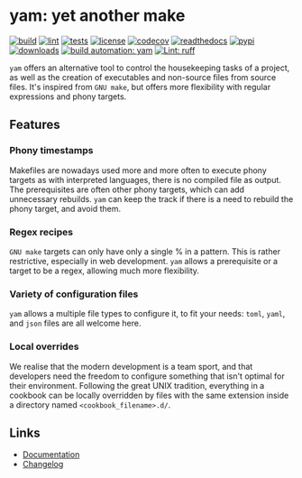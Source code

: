 # yam: yet another make

[![build][build_badge]][build_url]
[![lint][lint_badge]][lint_url]
[![tests][tests_badge]][tests_url]
[![license][licence_badge]][licence_url]
[![codecov][codecov_badge]][codecov_url]
[![readthedocs][readthedocs_badge]][readthedocs_url]
[![pypi][pypi_badge]][pypi_url]
[![downloads][pepy_badge]][pepy_url]
[![build automation: yam][yam_badge]][yam_url]
[![Lint: ruff][ruff_badge]][ruff_url]

`yam` offers an alternative tool to control the housekeeping tasks of a project,
as well as the creation of executables and non-source files from source files. It's
inspired from `GNU make`, but offers more flexibility with regular expressions
and phony targets.

## Features

### Phony timestamps

Makefiles are nowadays used more and more often to execute phony targets as with
interpreted languages, there is no compiled file as output. The prerequisites are
often other phony targets, which can add unnecessary rebuilds. `yam` can keep the
track if there is a need to rebuild the phony target, and avoid them.

### Regex recipes

`GNU make` targets can only have only a single % in a pattern. This is rather restrictive,
especially in web development. `yam` allows a prerequisite or a target to be a regex,
allowing much more flexibility.

### Variety of configuration files

`yam` allows a multiple file types to configure it, to fit your needs: `toml`, `yaml`,
and `json` files are all welcome here.

### Local overrides

We realise that the modern development is a team sport, and that developers need the
freedom to configure something that isn't optimal for their environment. Following the
great UNIX tradition, everything in a cookbook can be locally overridden by files with
the same extension inside a directory named `<cookbook_filename>.d/`.

## Links

- [Documentation]
- [Changelog]

[build_badge]: https://github.com/spapanik/yamk/actions/workflows/build.yml/badge.svg
[build_url]: https://github.com/spapanik/yamk/actions/workflows/build.yml
[lint_badge]: https://github.com/spapanik/yamk/actions/workflows/lint.yml/badge.svg
[lint_url]: https://github.com/spapanik/yamk/actions/workflows/lint.yml
[tests_badge]: https://github.com/spapanik/yamk/actions/workflows/tests.yml/badge.svg
[tests_url]: https://github.com/spapanik/yamk/actions/workflows/tests.yml
[licence_badge]: https://img.shields.io/pypi/l/yamk
[licence_url]: https://yamk.readthedocs.io/en/stable/LICENSE/
[codecov_badge]: https://codecov.io/github/spapanik/yamk/graph/badge.svg?token=Q20F84BW72
[codecov_url]: https://codecov.io/github/spapanik/yamk
[readthedocs_badge]: https://readthedocs.org/projects/yamk/badge/?version=latest
[readthedocs_url]: https://yamk.readthedocs.io/en/latest/
[pypi_badge]: https://img.shields.io/pypi/v/yamk
[pypi_url]: https://pypi.org/project/yamk
[pepy_badge]: https://pepy.tech/badge/yamk
[pepy_url]: https://pepy.tech/project/yamk
[yam_badge]: https://img.shields.io/badge/build%20automation-yamk-success
[yam_url]: https://github.com/spapanik/yamk
[ruff_badge]: https://img.shields.io/endpoint?url=https://raw.githubusercontent.com/charliermarsh/ruff/main/assets/badge/v1.json
[ruff_url]: https://github.com/charliermarsh/ruff
[Documentation]: https://yamk.readthedocs.io/en/stable/
[Changelog]: https://yamk.readthedocs.io/en/stable/CHANGELOG/
